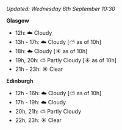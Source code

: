 *Updated: Wednesday 6th September 10:30*

**Glasgow**

* 12h: :cloud: Cloudy
* 13h - 17h: :cloud: Cloudy [:partly_sunny: as of 10h]
* 18h: :cloud: Cloudy [:sunny: as of 10h]
* 19h, 20h: :partly_sunny: Partly Cloudy [:sunny: as of 10h]
* 21h - 23h: :sunny: Clear

**Edinburgh**

* 12h - 16h: :cloud: Cloudy [:partly_sunny: as of 10h]
* 17h - 19h: :cloud: Cloudy
* 20h, 21h: :partly_sunny: Partly Cloudy
* 22h, 23h: :sunny: Clear
